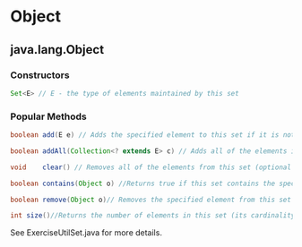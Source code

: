 # Object
## java.lang.Object

### Constructors
```Java
Set<E> // E - the type of elements maintained by this set
```

### Popular Methods

```Java
boolean	add(E e) // Adds the specified element to this set if it is not already present (optional operation).

boolean addAll(Collection<? extends E> c) // Adds all of the elements in the specified collection to this set if they're not already present (optional operation).

void	clear() // Removes all of the elements from this set (optional operation).

boolean	contains(Object o) //Returns true if this set contains the specified element.

boolean	remove(Object o)// Removes the specified element from this set if it is present (optional operation).

int	size()//Returns the number of elements in this set (its cardinality).
```

See ExerciseUtilSet.java for more details.
